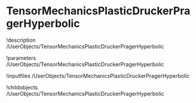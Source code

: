 <!-- MOOSE Documentation Stub: Remove this when content is added. -->

# TensorMechanicsPlasticDruckerPragerHyperbolic
!description /UserObjects/TensorMechanicsPlasticDruckerPragerHyperbolic

!parameters /UserObjects/TensorMechanicsPlasticDruckerPragerHyperbolic

!inputfiles /UserObjects/TensorMechanicsPlasticDruckerPragerHyperbolic

!childobjects /UserObjects/TensorMechanicsPlasticDruckerPragerHyperbolic
